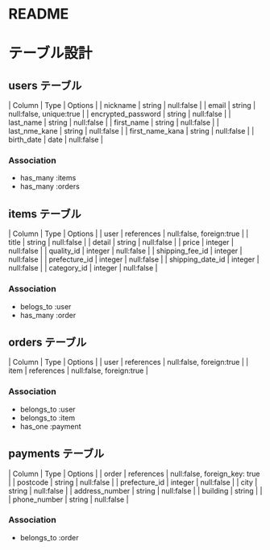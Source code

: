 # README

# テーブル設計

## users テーブル

| Column             | Type   | Options                 |
| nickname           | string | null:false              |
| email              | string | null:false, unique:true |
| encrypted_password | string | null:false              |
| last_name          | string | null:false              |
| first_name         | string | null:false              |
| last_nme_kane      | string | null:false              |
| first_name_kana    | string | null:false              |
| birth_date         | date   | null:false              |

### Association

- has_many :items
- has_many :orders

## items テーブル

| Column           | Type       | Options                  |
| user             | references | null:false, foreign:true |
| title            | string     | null:false               |
| detail           | string     | null:false               |
| price            | integer    | null:false               |
| quality_id       | integer    | null:false               |
| shipping_fee_id  | integer    | null:false               |
| prefecture_id    | integer    | null:false               |
| shipping_date_id | integer    | null:false               |
| category_id      | integer    | null:false               |

### Association

- belogs_to :user
- has_many :order

## orders テーブル

| Column  | Type       | Options                  |
| user    | references | null:false, foreign:true |
| item    | references | null:false, foreign:true |

### Association

- belongs_to :user
- belongs_to :item
- has_one :payment

## payments テーブル

| Column         | Type       | Options                       |
| order          | references | null:false, foreign_key: true |
| postcode       | string     | null:false                    |
| prefecture_id  | integer    | null:false                    |
| city           | string     | null:false                    |
| address_number | string     | null:false                    |
| building       | string     |                               |
| phone_number   | string     | null:false                    |

### Association

- belongs_to :order